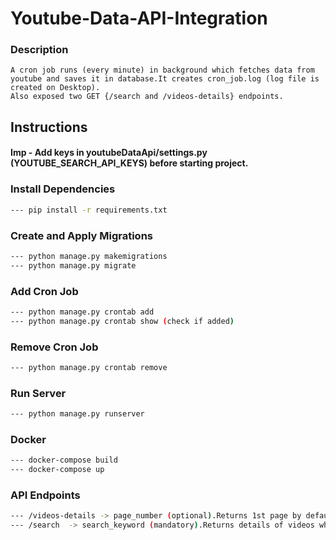 # Youtube-Data-API-Integration

### Description
```
A cron job runs (every minute) in background which fetches data from youtube and saves it in database.It creates cron_job.log (log file is created on Desktop).
Also exposed two GET {/search and /videos-details} endpoints.
```

## Instructions

#### Imp - Add keys in youtubeDataApi/settings.py (YOUTUBE_SEARCH_API_KEYS) before starting project.

### Install Dependencies
```bash
--- pip install -r requirements.txt 
```

### Create and Apply Migrations
```bash
--- python manage.py makemigrations
--- python manage.py migrate
```

### Add Cron Job
```bash
--- python manage.py crontab add
--- python manage.py crontab show (check if added)
```

### Remove Cron Job
```bash
--- python manage.py crontab remove
```

### Run Server
```bash
--- python manage.py runserver
```

### Docker
```bash
--- docker-compose build
--- docker-compose up
```

### API Endpoints
```bash
--- /videos-details -> page_number (optional).Returns 1st page by default.
--- /search  -> search_keyword (mandatory).Returns details of videos where keyword is found in title or description.
```